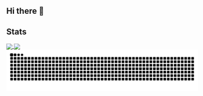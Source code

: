 ## Hi there 👋

<!--
**OyamTokuy/OyamTokuy** is a ✨ _special_ ✨ repository because its `README.md` (this file) appears on your GitHub profile.

Here are some ideas to get you started:

- 🔭 I’m currently working on ...
- 🌱 I’m currently learning ...
- 👯 I’m looking to collaborate on ...
- 🤔 I’m looking for help with ...
- 💬 Ask me about ...
- 📫 How to reach me: ...
- 😄 Pronouns: ...
- ⚡ Fun fact: ...
-->

## Stats

<div>
<div class="left_div" style="display: inline;">
  <a href="https://github.com/anuraghazra/github-readme-stats">
    <img height=200 align="center" src="https://github-readme-stats.vercel.app/api?username=OyamTokuy&show_icons=true&theme=transparent" />
  </a>
</div>
<div class="right_div" style="display: inline;">
  <a href="https://github.com/anuraghazra/github-readme-stats">
    <img height=200 align="center" src="https://github-readme-stats.vercel.app/api/top-langs/?username=OyamTokuy&layout=compact&langs_count=8&theme=transparent" />
  </a>
</div>
</div>

<picture>
  <source media="(prefers-color-scheme: dark)" srcset="https://raw.githubusercontent.com/OyamTokuy/OyamTokuy/output/github-contribution-grid-snake-dark.svg" />
  <source media="(prefers-color-scheme: light)" srcset="https://raw.githubusercontent.com/OyamTokuy/OyamTokuy/output/github-contribution-grid-snake.svg" />
  <img alt="github-snake" src="https://raw.githubusercontent.com/OyamTokuy/OyamTokuy/output/github-contribution-grid-snake.svg" />
</picture>

